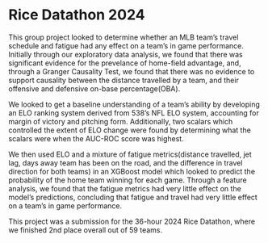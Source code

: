 # Rice Datathon 2024
This group project looked to determine whether an MLB team’s travel schedule and fatigue had any effect on a team’s in game performance. Initially through our exploratory data analysis, we found that there was significant evidence for the prevelance of home-field advantage, and, through a Granger Causality Test, we found that there was no evidence to support causality between the distance travelled by a team, and their offensive and defensive on-base percentage(OBA).

We looked to get a baseline understanding of a team’s ability by developing an ELO ranking system derived from 538’s NFL ELO system, accounting for margin of victory and pitching form. Additionally, two scalars which controlled the extent of ELO change were found by determining what the scalars were when the AUC-ROC score was highest.

We then used ELO and a mixture of fatigue metrics(distance travelled, jet lag, days away team has been on the road, and the difference in travel direction for both teams) in an XGBoost model which looked to predict the probability of the home team winning for each game. Through a feature analysis, we found that the fatigue metrics had very little effect on the model’s predictions, concluding that fatigue and travel had very little effect on a team’s in game performance.

This project was a submission for the 36-hour 2024 Rice Datathon, where we finished 2nd place overall out of 59 teams.
